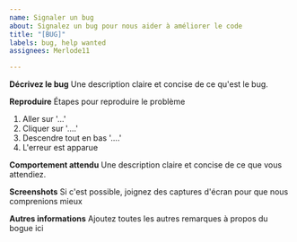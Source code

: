 ```yaml
---
name: Signaler un bug
about: Signalez un bug pour nous aider à améliorer le code
title: "[BUG]"
labels: bug, help wanted
assignees: Merlode11

---
```


**Décrivez le bug**
Une description claire et concise de ce qu'est le bug.

**Reproduire**
Étapes pour reproduire le problème
1. Aller sur '...'
2. Cliquer sur '....'
3. Descendre tout en bas '....'
4. L'erreur est apparue

**Comportement attendu**
Une description claire et concise de ce que vous attendiez.

**Screenshots**
Si c'est possible, joignez des captures d'écran pour que nous comprenions mieux

**Autres informations**
Ajoutez toutes les autres remarques à propos du bogue ici
